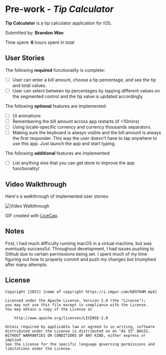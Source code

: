 # Pre-work - *Tip Calculator*

**Tip Calculator** is a tip calculator application for iOS.

Submitted by: **Brandon Wan**

Time spent: **6** hours spent in total

## User Stories

The following **required** functionality is complete:

* [ ] User can enter a bill amount, choose a tip percentage, and see the tip and total values.
* [ ] User can select between tip percentages by tapping different values on the segmented control and the tip value is updated accordingly

The following **optional** features are implemented:

* [ ] UI animations
* [ ] Remembering the bill amount across app restarts (if <10mins)
* [ ] Using locale-specific currency and currency thousands separators.
* [ ] Making sure the keyboard is always visible and the bill amount is always the first responder. This way the user doesn't have to tap anywhere to use this app. Just launch the app and start typing.

The following **additional** features are implemented:

- [ ] List anything else that you can get done to improve the app functionality!

## Video Walkthrough

Here's a walkthrough of implemented user stories:

<img src='https://i.imgur.com/bD97bHM.mp4' title='Video Walkthrough' width='' alt='Video Walkthrough' />

GIF created with [LiceCap](http://www.cockos.com/licecap/).

## Notes

First, I had much difficulty running macOS in a virtual machine, but was eventually successful. Throughout development, I had issues pushing to Github due to certain permissions being set. I spent much of my time figuring out how to properly commit and push my changes but triumphed after many attempts.
## License

    Copyright [2021] [name of copyright https://i.imgur.com/bD97bHM.mp4]

    Licensed under the Apache License, Version 2.0 (the "License");
    you may not use this file except in compliance with the License.
    You may obtain a copy of the License at

        http://www.apache.org/licenses/LICENSE-2.0

    Unless required by applicable law or agreed to in writing, software
    distributed under the License is distributed on an "AS IS" BASIS,
    WITHOUT WARRANTIES OR CONDITIONS OF ANY KIND, either express or implied.
    See the License for the specific language governing permissions and
    limitations under the License.
